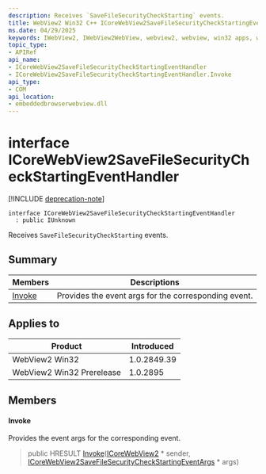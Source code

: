 ```yaml
---
description: Receives `SaveFileSecurityCheckStarting` events.
title: WebView2 Win32 C++ ICoreWebView2SaveFileSecurityCheckStartingEventHandler
ms.date: 04/29/2025
keywords: IWebView2, IWebView2WebView, webview2, webview, win32 apps, win32, edge, ICoreWebView2, ICoreWebView2Controller, browser control, edge html, ICoreWebView2SaveFileSecurityCheckStartingEventHandler
topic_type: 
- APIRef
api_name:
- ICoreWebView2SaveFileSecurityCheckStartingEventHandler
- ICoreWebView2SaveFileSecurityCheckStartingEventHandler.Invoke
api_type:
- COM
api_location:
- embeddedbrowserwebview.dll
---
```


# interface ICoreWebView2SaveFileSecurityCheckStartingEventHandler

[!INCLUDE [deprecation-note](../includes/deprecation-note.md)]

```
interface ICoreWebView2SaveFileSecurityCheckStartingEventHandler
  : public IUnknown
```

Receives `SaveFileSecurityCheckStarting` events.

## Summary

 Members                        | Descriptions
--------------------------------|---------------------------------------------
[Invoke](#invoke) | Provides the event args for the corresponding event.

## Applies to

Product                         | Introduced
--------------------------------|---------------------------------------------
WebView2 Win32            |    1.0.2849.39
WebView2 Win32 Prerelease |    1.0.2895

## Members

#### Invoke

Provides the event args for the corresponding event.

> public HRESULT [Invoke](#invoke)([ICoreWebView2](icorewebview2.md#icorewebview2) * sender, [ICoreWebView2SaveFileSecurityCheckStartingEventArgs](icorewebview2savefilesecuritycheckstartingeventargs.md#icorewebview2savefilesecuritycheckstartingeventargs) * args)

